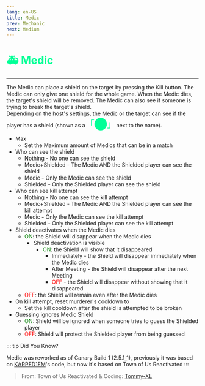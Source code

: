 ```yaml
---
lang: en-US
title: Medic
prev: Mechanic
next: Medium
---
```


# <font color="#00ff97">🚑 <b>Medic</b></font> <Badge text="Support" type="tip" vertical="middle"/>
---

The Medic can place a shield on the target by pressing the Kill button. The Medic can only give one shield for the whole game. When the Medic dies, the target's shield will be removed. The Medic can also see if someone is trying to break the target's shield.<br>
Depending on the host's settings, the Medic or the target can see if the player has a shield (shown as a<font size="5em" color="#00ff97">「⬤」</font>next to the name).
* Max
  * Set the Maximum amount of Medics that can be in a match
* Who can see the shield
  * Nothing - No one can see the shield
  * Medic+Shielded - The Medic AND the Shielded player can see the shield
  * Medic - Only the Medic can see the shield
  * Shielded - Only the Shielded player can see the shield
* Who can see kill attempt
  * Nothing - No one can see the kill attempt
  * Medic+Shielded - The Medic AND the Shielded player can see the kill attempt
  * Medic - Only the Medic can see the kill attempt
  * Shielded - Only the Shielded player can see the kill attempt
* Shield deactivates when the Medic dies
  * <font color=green>ON</font>: the Shield will disappear when the Medic dies
    * Shield deactivation is visible
      * <font color=green>ON</font>: the Shield will show that it disappeared
        * Immediately - the Shield will disappear immediately when the Medic dies
        * After Meeting - the Shield will disappear after the next Meeting
        * <font color=red>OFF</font> - the Shield will disappear without showing that it disappeared
  * <font color=red>OFF</font>: the Shield will remain even after the Medic dies
* On kill attempt, reset murderer's cooldown to
  * Set the kill cooldown after the shield is attempted to be broken
* Guessing ignores Medic Shield
  * <font color=green>ON</font>: Shield will be ignored when someone tries to guess the Shielded player
  * <font color=red>OFF</font>: Shield will protect the Shielded player from being guessed

::: tip Did You Know?

Medic was reworked as of Canary Build 1 (2.5.1_1), previously it was based on [KARPED1EM](https://github.com/KARPED1EM)'s code, but now it's based on Town of Us Reactivated
:::

> From: Town of Us Reactivated & Coding: [Tommy-XL](https://github.com/Tommy-XL)